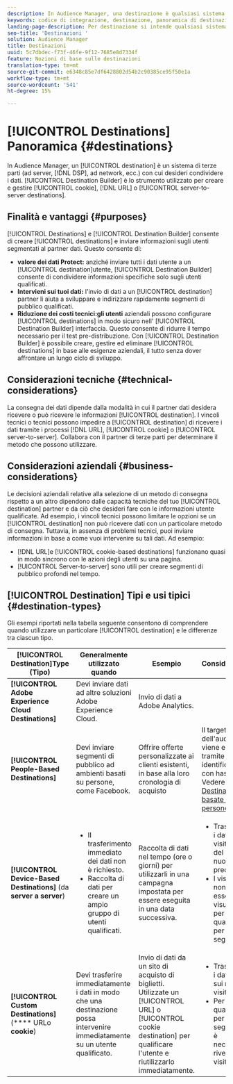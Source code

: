 ```yaml
---
description: In Audience Manager, una destinazione è qualsiasi sistema di terze parti (server di annunci, DSP, ad network, ecc.) con cui desideri condividere i dati. Destination Builder è lo strumento che consente di creare e gestire destinazioni da server a server, cookie e URL.
keywords: codice di integrazione, destinazione, panoramica di destinazione, destinazione, destinazione, destinazione, destinazione, destinazione, destinazione, destinazione, destinazione, destinazione, destinazione, destinazione, destinazione
landing-page-description: Per destinazione si intende qualsiasi sistema di terze parti, ad esempio ad server o DSP, con cui condividere i dati. Usa lo strumento Generatore di destinazione per creare e gestire cookie, URL o destinazioni da server a server.
seo-title: 'Destinazioni '
solution: Audience Manager
title: Destinazioni
uuid: 5c7dbdec-f73f-46fe-9f12-7685e8d7334f
feature: Nozioni di base sulle destinazioni
translation-type: tm+mt
source-git-commit: e6348c85e7df6428802d54b2c90385ce95f50e1a
workflow-type: tm+mt
source-wordcount: '541'
ht-degree: 15%

---
```



# [!UICONTROL Destinations] Panoramica {#destinations}

In  Audience Manager, un [!UICONTROL destination] è un sistema di terze parti (ad server, [!DNL DSP], ad network, ecc.) con cui desideri condividere i dati. [!UICONTROL Destination Builder] è lo strumento utilizzato per creare e gestire  [!UICONTROL cookie],  [!DNL URL] o  [!UICONTROL server-to-server destinations].

## Finalità e vantaggi {#purposes}

<!-- c_destinations.xml -->

[!UICONTROL Destinations] e  [!UICONTROL Destination Builder] consente di creare  [!UICONTROL destinations] e inviare informazioni sugli utenti segmentati al partner dati. Questo consente di:

* **valore dei dati Protect:** anziché inviare tutti i dati utente a un  [!UICONTROL destination]utente,  [!UICONTROL Destination Builder] consente di condividere informazioni specifiche solo sugli utenti qualificati.
* **Intervieni sui tuoi dati:** l&#39;invio di dati a un  [!UICONTROL destination] partner li aiuta a sviluppare e indirizzare rapidamente segmenti di pubblico qualificati.
* **Riduzione dei costi tecnici:gli utenti** aziendali possono configurare  [!UICONTROL destinations] in modo sicuro nell&#39; [!UICONTROL Destination Builder] interfaccia. Questo consente di ridurre il tempo necessario per il test pre-distribuzione. Con [!UICONTROL Destination Builder] è possibile creare, gestire ed eliminare [!UICONTROL destinations] in base alle esigenze aziendali, il tutto senza dover affrontare un lungo ciclo di sviluppo.

## Considerazioni tecniche {#technical-considerations}

<!-- destination-delivery-methods.xml -->

La consegna dei dati dipende dalla modalità in cui il partner dati desidera ricevere o può ricevere le informazioni [!UICONTROL destination]. I vincoli tecnici o tecnici possono impedire a [!UICONTROL destination] di ricevere i dati tramite i processi [!DNL URL], [!UICONTROL cookie] o [!UICONTROL server-to-server]. Collabora con il partner di terze parti per determinare il metodo che possono utilizzare.

## Considerazioni aziendali {#business-considerations}

Le decisioni aziendali relative alla selezione di un metodo di consegna rispetto a un altro dipendono dalle capacità tecniche del tuo [!UICONTROL destination] partner e da ciò che desideri fare con le informazioni utente qualificate. Ad esempio, i vincoli tecnici possono limitare le opzioni se un [!UICONTROL destination] non può ricevere dati con un particolare metodo di consegna. Tuttavia, in assenza di problemi tecnici, puoi inviare informazioni in base a come vuoi intervenire su tali dati. Ad esempio:

* [!DNL URL]e  [!UICONTROL cookie-based destinations] funzionano quasi in modo sincrono con le azioni degli utenti su una pagina.
* [!UICONTROL Server-to-server] sono utili per creare segmenti di pubblico profondi nel tempo.

## [!UICONTROL Destination] Tipi e usi tipici  {#destination-types}

Gli esempi riportati nella tabella seguente consentono di comprendere quando utilizzare un particolare [!UICONTROL destination] e le differenze tra ciascun tipo.

| [!UICONTROL Destination]Type (Tipo) | Generalmente utilizzato quando | Esempio | Considerazioni |
|--- |--- |--- |--- |
| **[!UICONTROL Adobe Experience Cloud Destinations]** | Devi inviare dati ad altre soluzioni Adobe Experience Cloud. | Invio di dati a  Adobe Analytics. |  |
| **[!UICONTROL People-Based Destinations]** | Devi inviare segmenti di pubblico ad ambienti basati su persone, come Facebook. | Offrire offerte personalizzate ai clienti esistenti, in base alla loro cronologia di acquisto | Il targeting dell&#39;audience viene eseguito tramite identificatori con hash. Vedere [Destinazioni basate sulle persone](people-based-destinations-overview.md). |
| **[!UICONTROL Device-Based Destinations]** (da **server a server**) | <ul><li>Il trasferimento immediato dei dati non è richiesto.</li><li>Raccolta di dati per creare un ampio gruppo di utenti qualificati.</li></ul> | Raccolta di dati nel tempo (ore o giorni) per utilizzarli in una campagna impostata per essere eseguita in una data successiva. | <ul><li>Trasferisce i dati sui visitatori del sito nuovi e precedenti. </li><li>I visitatori non devono essere più visualizzati per qualificarsi per altri segmenti.</li></ul> |
| **[!UICONTROL Custom Destinations]** (**** URLo  **cookie**) | Devi trasferire immediatamente i dati in modo che una destinazione possa intervenire immediatamente su un utente qualificato. | Invio di dati da un sito di acquisto di biglietti. Utilizzate un [!UICONTROL URL] o [!UICONTROL cookie destination] per qualificare l&#39;utente e riutilizzarlo immediatamente. | <ul><li>Trasferisce i dati solo sui nuovi visitatori. </li><li>Per qualificarsi per il segmento, è necessario rivedere i visitatori.</li></ul> |
